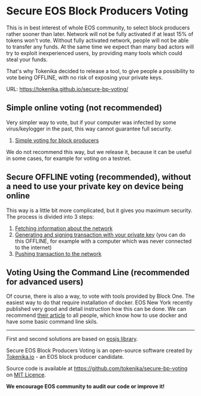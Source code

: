 # Secure EOS Block Producers Voting

This is in best interest of whole EOS community, to select block producers rather sooner than later. Network will not be fully activated if at least 15% of tokens won't vote. Without fully activated network, people will not be able to transfer any funds. At the same time we expect than many bad actors will try to exploit inexperienced users, by providing many tools which could steal your funds.

That's why Tokenika decided to release a tool, to give people a possibility to vote being OFFLINE, with no risk of exposing your private keys.

URL: https://tokenika.github.io/secure-bp-voting/

## Simple online voting (not recommended)

Very simpler way to vote, but if your computer was infected by some virus/keylogger in the past, this way cannot guarantee full security.

1. [Simple voting for block producers](https://tokenika.github.io/secure-bp-voting/1_vote.html)

We do not recommend this way, but we release it, because it can be useful in some cases, for example for voting on a testnet.

## Secure OFFLINE voting (recommended), without a need to use your private key on device being online

This way is a little bit more complicated, but it gives you maximum security. The process is divided into 3 steps:

1. [Fetching information about the network](https://tokenika.github.io/secure-bp-voting/1_get_blockchain_data.html)
2. [Generating and signing transaction with your private key](https://tokenika.github.io/secure-bp-voting/2_generate_transaction.html) (you can do this OFFLINE, for example with a computer which was never connected to the internet)
3. [Pushing transaction to the network](https://tokenika.github.io/secure-bp-voting/3_push_transaction.html)

## Voting Using the Command Line (recommended for advanced users)

Of course, there is also a way, to vote with tools provided by Block One. The easiest way to do that require installation of docker. EOS New York recently published very good and detail instruction how this can be done. We can recommend [their article](https://steemit.com/eos/@eosnewyork/your-vote-matters-3-eos-block-producer-voting-using-the-command-line) to all people, which know how to use docker and have some basic command line skils.

------------

First and second solutions are based on [eosjs library](https://github.com/eosio/eosjs).

Secure EOS Block Producers Voting is an open-source software created by [Tokenika.io](https://tokenika.io/) - an EOS block producer candidate.

Source code is available at https://github.com/tokenika/secure-bp-voting on [MIT Licence](LICENSE).

**We encourage EOS community to audit our code or improve it!**